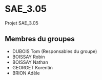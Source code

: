 # SAE_3.05
Projet SAE_3.05

## Membres du groupes
- DUBOIS Tom (Responsables du groupe)
- BOISSAY Robin
- BOISSAY Nathan
- GEORGET Korentin
- BRION Adèle
